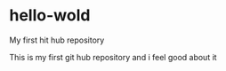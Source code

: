 # hello-wold
My first hit hub repository

This is my first git hub repository
and i feel good about it
